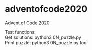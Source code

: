 # adventofcode2020
Advent of Code 2020	

   Test functions:  
   Get solutions:  python3 0N_puzzle.py  
   Print puzzle:   python3 0N_puzzle.py foo  


